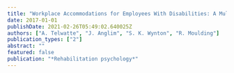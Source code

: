 ```yaml
---
title: "Workplace Accommodations for Employees With Disabilities: A Multilevel Model of Employer Decision-Making."
date: 2017-01-01
publishDate: 2021-02-26T05:49:02.640025Z
authors: ["A. Telwatte", "J. Anglim", "S. K. Wynton", "R. Moulding"]
publication_types: ["2"]
abstract: ""
featured: false
publication: "*Rehabilitation psychology*"
---
```


